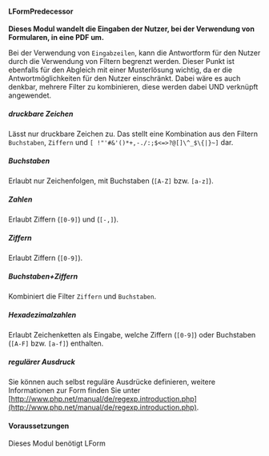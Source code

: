 <!--
 * @file extension_LFormPredecessor_LFormPredecessor_de.md
 *
 * @author Till Uhlig <till.uhlig@student.uni-halle.de>
 * @date 2015
-->

#### LFormPredecessor
**Dieses Modul wandelt die Eingaben der Nutzer, bei der Verwendung von Formularen, in eine PDF um.**

Bei der Verwendung von `Eingabzeilen`, kann die Antwortform für den Nutzer durch die Verwendung von Filtern begrenzt werden. Dieser Punkt ist ebenfalls für den Abgleich mit einer Musterlösung wichtig, da er die Antwortmöglichkeiten für den Nutzer einschränkt. Dabei wäre es auch denkbar, mehrere Filter zu kombinieren, diese werden dabei UND verknüpft angewendet.

##### druckbare Zeichen

Lässt nur druckbare Zeichen zu. Das stellt eine Kombination aus den Filtern `Buchstaben`, `Ziffern` und `[ !"'#&'()*+,-./:;$<=>?@[]\^_$\{|}~]` dar.
 
##### Buchstaben
Erlaubt nur Zeichenfolgen, mit Buchstaben (`[A-Z]` bzw. `[a-z]`).

##### Zahlen
Erlaubt Ziffern (`[0-9]`) und (`[-,]`).

##### Ziffern
Erlaubt Ziffern (`[0-9]`).

##### Buchstaben+Ziffern
Kombiniert die Filter `Ziffern` und `Buchstaben`.

##### Hexadezimalzahlen
Erlaubt Zeichenketten als Eingabe, welche Ziffern (`[0-9]`) oder Buchstaben (`[A-F]` bzw. `[a-f]`) enthalten.

##### regulärer Ausdruck
Sie können auch selbst reguläre Ausdrücke definieren, weitere Informationen zur Form finden Sie unter 
[http://www.php.net/manual/de/regexp.introduction.php](http://www.php.net/manual/de/regexp.introduction.php).

#### Voraussetzungen
Dieses Modul benötigt LForm